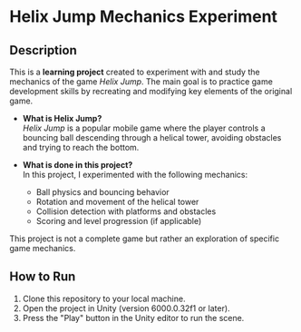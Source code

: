 # Helix Jump Mechanics Experiment

## Description
This is a **learning project** created to experiment with and study the mechanics of the game *Helix Jump*. The main goal is to practice game development skills by recreating and modifying key elements of the original game.

- **What is Helix Jump?**  
  *Helix Jump* is a popular mobile game where the player controls a bouncing ball descending through a helical tower, avoiding obstacles and trying to reach the bottom.

- **What is done in this project?**  
  In this project, I experimented with the following mechanics:
  - Ball physics and bouncing behavior
  - Rotation and movement of the helical tower
  - Collision detection with platforms and obstacles
  - Scoring and level progression (if applicable)

This project is not a complete game but rather an exploration of specific game mechanics.


## How to Run
1. Clone this repository to your local machine.
2. Open the project in Unity (version 6000.0.32f1 or later).
3. Press the "Play" button in the Unity editor to run the scene.

